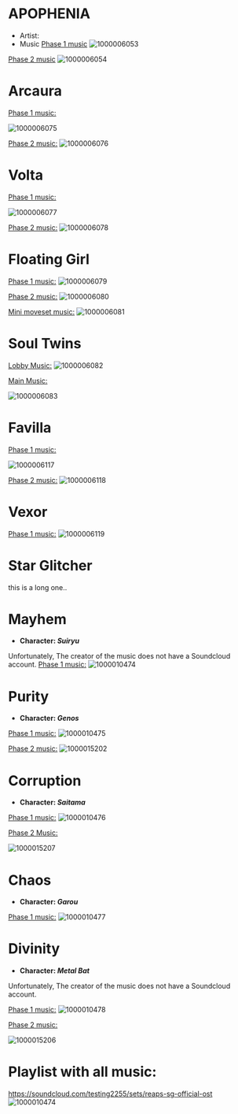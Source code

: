 

# APOPHENIA
* Artist:
 * Music 
[Phase 1 music](
https://soundcloud.com/crxwo/shop_so_20s-1)
![1000006053](https://github.com/user-attachments/assets/1ee99db2-e496-4f5e-9fd5-47fc0e9f679f)

[Phase 2 music](
https://soundcloud.com/psyqui/education)
![1000006054](https://github.com/user-attachments/assets/4e2b7360-b090-421d-aa52-6aff3d149eb4)

# Arcaura
[Phase 1 music:](
https://soundcloud.com/nagiha/life-is-kinetics-ravon-edit)

![1000006075](https://github.com/user-attachments/assets/00df73fc-e013-4f22-ae9f-35317063a6bd)


[Phase 2 music:](
https://soundcloud.com/rushdownrecs/paper-skies-artisan-rebelo)
![1000006076](https://github.com/user-attachments/assets/b7481572-f7fb-426a-ae06-ba6301fcda0d)

# Volta
[Phase 1 music:](
https://soundcloud.com/ardolf_music/terminate)

![1000006077](https://github.com/user-attachments/assets/a0af1a0f-7f5c-49cf-a8fd-2b81ff3f79f1)

[Phase 2 music:](
https://soundcloud.com/ikaruga_nex/frenz2022-iklar-argos)
![1000006078](https://github.com/user-attachments/assets/1cbfc555-f59b-443c-9f8c-2cc0fbb351a3)


# Floating Girl
[Phase 1 music:](
https://soundcloud.com/llwll/in-another-life)
![1000006079](https://github.com/user-attachments/assets/3422d215-1fc6-4b1e-a758-36dadcd0f385)

[Phase 2 music:](
https://soundcloud.com/shegunine/i-see-that-town)
![1000006080](https://github.com/user-attachments/assets/b00889c9-08c4-4452-9e59-d68eac035366)

[Mini moveset music:](
https://soundcloud.com/channel-thenewlimee/asthetik-tonartificiel)
![1000006081](https://github.com/user-attachments/assets/800055f2-9502-42f8-b658-aeaea07a4028)

# Soul Twins
[Lobby Music:](https://soundcloud.com/dendora/painkiller)
![1000006082](https://github.com/user-attachments/assets/cadfba2e-7757-4b13-ae2e-fb09b544769f)

[Main Music:](
https://soundcloud.com/user-688171120/rough-stone)

![1000006083](https://github.com/user-attachments/assets/1b2b6db5-8cd4-4954-a1de-dc7a3c4fe58c)

# Favilla
[Phase 1 music:](https://soundcloud.com/11vx/rapid)

![1000006117](https://github.com/user-attachments/assets/e6875666-2536-4a60-8107-12728d59cca2)

[Phase 2 music:](
https://soundcloud.com/szymon-roganowski/hello-31337)
![1000006118](https://github.com/user-attachments/assets/bc78c51e-32c5-417d-a38a-b0f98b6e806d)
# Vexor
[Phase 1 music:](https://soundcloud.com/yoakemae/ukiyoe-long2018)
![1000006119](https://github.com/user-attachments/assets/a2591054-ab23-4cba-bfc1-c929e734ccc2)

# Star Glitcher
this is a long one..
# Mayhem
* **Character: *Suiryu***
  
Unfortunately, The creator of the music does not have a Soundcloud account.
[Phase 1 music:](https://lapfoxarchive.com/albums/For_Crossdressing)
![1000010474](https://github.com/user-attachments/assets/d3f5ec69-08d6-493a-b141-dfdf4e761b6a)

# Purity
* **Character: *Genos***
  
[Phase 1 music:](https://soundcloud.com/3131m47o/bofu2015ebimayo-goodtek)
![1000010475](https://github.com/user-attachments/assets/7588476d-919f-4397-a131-62534073fb68)

[Phase 2 music:](https://soundcloud.com/shadic-the-hedgehog/dollscythe-flashes-extended)
![1000015202](https://github.com/user-attachments/assets/df2d25fb-570c-421c-ac52-a18686c740e9)

# Corruption 
* **Character: *Saitama***
  
[Phase 1 music:](https://m.soundcloud.com/vapor_420/vaporwave-2)
![1000010476](https://github.com/user-attachments/assets/690c020a-4190-4ef1-ba00-1ee1c1609ab0)


[Phase 2 Music:](https://m.soundcloud.com/ha-iki/camellia-darkness-overload)

![1000015207](https://github.com/user-attachments/assets/bc45b7e4-fe42-4f14-9ae2-b4dbefb5e1a9)

# Chaos 
* **Character: *Garou***
  
[Phase 1 music:](https://soundcloud.com/jericos-law/doppelganger)
![1000010477](https://github.com/user-attachments/assets/72a83ce4-9aa0-473e-a4c0-6f1672d43745)


# Divinity
* **Character: *Metal Bat***

Unfortunately, The creator of the music does not have a Soundcloud account.

[Phase 1 music:](https://youtu.be/5jJU-pLjdzc)
![1000010478](https://github.com/user-attachments/assets/903ec5e6-c284-47b9-b64c-c4c3e521d78e)

[Phase 2 music:](https://soundcloud.com/rolando-cammarano/fallen-shepherd-ft-rabbiton-strings-endymion-long-edit)

![1000015206](https://github.com/user-attachments/assets/92f43c3e-70bc-4d41-b61a-008541561cdd)

# Playlist with all music:

https://soundcloud.com/testing2255/sets/reaps-sg-official-ost
![1000010474](https://github.com/user-attachments/assets/d3f5ec69-08d6-493a-b141-dfdf4e761b6a)
